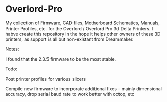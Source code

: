 # Overlord-Pro

My collection of Firmware, CAD files, Motherboard Schematics, Manuals, Printer Profiles, etc. for the Overlord / Overlord Pro 3d Delta Printers. I habve create this repository in the hope it helps other owners of these 3D printers, as support is all but non-existant from Dreammaker.

Notes:

I found that the 2.3.5 firmware to be the most stable.

Todo:

Post printer profiles for various slicers

Compile new firmware to incorporate additional fixes - mainly dimensional accuracy, drop serial baud rate to work better with octop, etc
